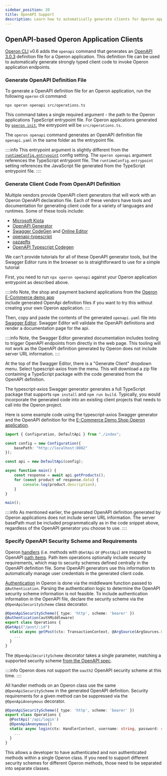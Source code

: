 ```yaml
---
sidebar_position: 20
title: OpenAPI Support
description: Learn how to automatically generate clients for Operon applications.
---
```


## OpenAPI-based Operon Application Clients

[Operon CLI](../api-reference/cli.md) v0.6 adds the `openapi` command that generates an [OpenAPI 3.0.3](https://www.openapis.org/) definition file for a Operon application.
This definition file can be used to automatically generate strongly typed client code to invoke Operon application endpoints.


### Generate OpenAPI Definition File

To generate a OpenAPI definition file for an Operon application, run the following `operon` cli command:

```shell
npx operon openapi src/operations.ts
```

This command takes a single required argument - the path to the Operon applications TypeScript entrypoint file. 
For Operon applications generated by [`operon init`](../api-reference/cli.md#npx-operon-init), the entrypoint will be `src/operations.ts`.

The `operon openapi` command generates an OpenAPI definition file `openapi.yaml` in the same folder as the entrypoint file.

::::info
This entrypoint argument is slightly different from the [`runtimeConfig.entrypoint`](../api-reference/configuration.md#runtime) config setting.
The `operon openapi` argument references the TypeScript entrypoint file.
The `runtimeConfig.entrypoint` setting references the JavaScript file generated from the TypeScript entrypoint file.
::::

### Generate Client Code From OpenAPI Definition

Multiple vendors provide OpenAPI client generators that will work with an Operon OpenAPI declaration file.
Each of these vendors have tools and documentation for generating client code for a variety of languages and runtimes.
Some of these tools include:

* [Microsoft Kiota](https://learn.microsoft.com/en-us/openapi/kiota/overview)
* [OpenAPI Generator](https://openapi-generator.tech/)
* [Swagger CodeGen](https://swagger.io/tools/swagger-codegen/) and [Online Editor](https://editor.swagger.io/)
* [openapi-typescript](https://openapi-ts.pages.dev/)
* [oazapfts](https://github.com/oazapfts/oazapfts)
* [OpenAPI Typescript Codegen](https://github.com/ferdikoomen/openapi-typescript-codegen)

We can't provide tutorials for all of these OpenAPI generator tools, but the Swagger Editor runs in the browser so is straightforward to use for a simple tutorial

First, you need to run `npx operon openapi` against your Operon application entrypoint as described above.

::::info
Note, the shop and payment backend applications from the [Operon E-Commerce demo app](./demo-apps.md#e-commerce)  
include generated OpenApi definition files if you want to try this without creating your own Operon application.
::::

Then, copy and paste the contents of the generated `openapi.yaml` file into [Swagger Editor](https://editor.swagger.io/).
Swagger Editor will validate the OpenAPI definitions and render a documentation page for the api.

::::info
Note, the Swagger Editor generated documentation includes tooling to trigger OpenAPI endpoints from directly in the web page. 
This tooling will not work as the OpenAPI definition generated by Operon does not include server URL information.
::::

At the top of the Swagger Editor, there is a "Generate Client" dropdown menu. Select typescript-axios from the menu. 
This will download a zip file containing a TypeScript package with the code generated from the OpenAPI definition.

The typescript-axios Swagger generator generates a full TypeScript package that supports `npm install` and `npm run build`.
Typically, you would incorporate the generated code into an existing client projects that needs to call into the Operon project.

Here is some example code using the typescript-axios Swagger generator and the OpenAPI definition for the 
[E-Commerce Demo Shop Operon application](https://github.com/dbos-inc/operon-demo-apps/tree/main/e-commerce/shop-backend).


```ts
import { Configuration, DefaultApi } from "./index";

const config = new Configuration({
    basePath: "http://localhost:8082"
});

const api = new DefaultApi(config);

async function main() {
    const response = await api.getProducts();
    for (const product of response.data) {
        console.log(product.description);
    }
}

main();
```

::::info
As mentioned earlier, the generated OpenAPI definition generated by Operon applications does not include server URL information.
The server basePath must be included programmatically as in the code snippet above, regardless of the OpenAPI generator you choose to use.
::::

### Specify OpenAPI Security Scheme and Requirements

Operon [handlers](http://localhost:3000/tutorials/http-serving-tutorial#handlers) (i.e. methods with `@GetApi` or `@PostApi`) 
are mapped to OpenAPI [path items](https://spec.openapis.org/oas/v3.0.3#path-item-object).
Path item operations optionally include security requirements, which map to security schemes defined centrally in the OpenAPI definition file.
Some OpenAPI generators use this information to automatically manage user credentials in the generated client code. 

[Authentication](./authentication-authorization.md) in Operon is done via the middleware function passed to `@Authentication`.
Parsing the authentication logic to determine the OpenAPI security scheme information is not feasible.
To include authentication information in the OpenAPI file, declare the security scheme via the `@OpenApiSecurityScheme` class decorator.

```typescript
@OpenApiSecurityScheme({ type: 'http', scheme: 'bearer' })
@Authentication(authMiddleware)
export class Operations {
@GetApi("/post/:id")
  static async getPost(ctx: TransactionContext, @ArgSource(ArgSources.URL) id: string) {
    ...
  }
}
```

The `@OpenApiSecurityScheme` decorator takes a single parameter, matching a supported security scheme
[from the OpenAPI spec](https://spec.openapis.org/oas/v3.0.3#security-scheme-object). 

::::info
Operon does not support the `oauth2` OpenAPI security scheme at this time.
::::

All handler methods on an Operon class use the same `@OpenApiSecurityScheme` in the generated OpenAPI definition.
Security requirements for a given method can be suppressed via the `@OpenApiAnonymous` decorator.

```typescript
@OpenApiSecurityScheme({ type: 'http', scheme: 'bearer' })
export class Operations {
  @PostApi('/api/login')
  @OpenApiAnonymous()
  static async login(ctx: HandlerContext, username: string, password: string) {
    ...
  }
}
```

This allows a developer to have authenticated and non authenticated methods within a single Operon class.
If you need to support different security schemes for different Operon methods, those need to be separated into separate classes.

